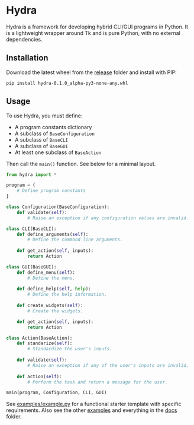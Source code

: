 # Hydra

Hydra is a framework for developing hybrid CLI/GUI programs in Python. It is a lightweight wrapper around Tk and is pure Python, with no external dependencies.

## Installation

Download the latest wheel from the [release](../tree/master/release) folder and install with PIP:

```pip install hydra-0.1.0_alpha-py3-none-any.whl```

## Usage

To use Hydra, you must define:

* A program constants dictionary
* A subclass of `BaseConfiguration`
* A subclass of `BaseCLI`
* A subclass of `BaseGUI`
* At least one subclass of `BaseAction`

Then call the `main()` function. See below for a minimal layout.

```python
from hydra import *

program = {
	# Define program constants
}

class Configuration(BaseConfiguration):
	def validate(self):
		# Raise an exception if any configuration values are invalid.

class CLI(BaseCLI):
	def define_arguments(self):
		# Define the command line arguments.
	
	def get_action(self, inputs):
		return Action

class GUI(BaseGUI):
	def define_menu(self):
		# Define the menu.
	
	def define_help(self, help):
		# Define the help information.
	
	def create_widgets(self):
		# Create the widgets.

	def get_action(self, inputs):
		return Action

class Action(BaseAction):
	def standarize(self):
		# Standardize the user's inputs.
	
	def validate(self):
		# Raise an exception if any of the user's inputs are invalid.
	
	def action(self):
		# Perform the task and return a message for the user.

main(program, Configuration, CLI, GUI)
```

See [examples/example.py](../tree/master/examples/example.py) for a functional starter template with specific requirements. Also see the other [examples](../tree/master/examples) and everything in the [docs](../tree/master/docs) folder.
